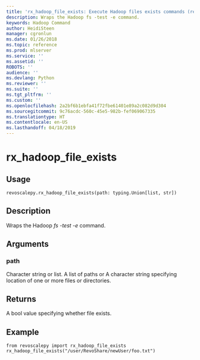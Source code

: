 ```yaml
---
title: 'rx_hadoop_file_exists: Execute Hadoop files exists commands (revoscalepy)'
description: Wraps the Hadoop fs -test -e command.
keywords: Hadoop Command
author: HeidiSteen
manager: cgronlun
ms.date: 01/26/2018
ms.topic: reference
ms.prod: mlserver
ms.service: ''
ms.assetid: ''
ROBOTS: ''
audience: ''
ms.devlang: Python
ms.reviewer: ''
ms.suite: ''
ms.tgt_pltfrm: ''
ms.custom: ''
ms.openlocfilehash: 2a2bf6b1ebfa41f72fbe61401e89a2c082d9d304
ms.sourcegitcommit: 9c76acdc-560c-45e5-982b-fef069067335
ms.translationtype: HT
ms.contentlocale: en-US
ms.lasthandoff: 04/18/2019
---
```

# <a name="rxhadoopfileexists"></a>rx_hadoop_file_exists


 


## <a name="usage"></a>Usage



```
revoscalepy.rx_hadoop_file_exists(path: typing.Union[list, str])
```





## <a name="description"></a>Description

Wraps the Hadoop *fs -test -e* command.


## <a name="arguments"></a>Arguments


### <a name="path"></a>path

Character string or list. A list of paths or A character string specifying location of one or more files or directories.


## <a name="returns"></a>Returns

A bool value specifying whether file exists.


## <a name="example"></a>Example



```
from revoscalepy import rx_hadoop_file_exists
rx_hadoop_file_exists("/user/RevoShare/newUser/foo.txt")
```

